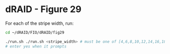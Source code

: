 # dRAID - Figure 29

For each of the stripe width, run:
```Bash
cd ~/dRAID/FIO/dRAID/fig29

./run.sh ./run.sh <stripe_width> # must be one of [4,6,8,10,12,14,16,18]
# enter yes when it prompts
```